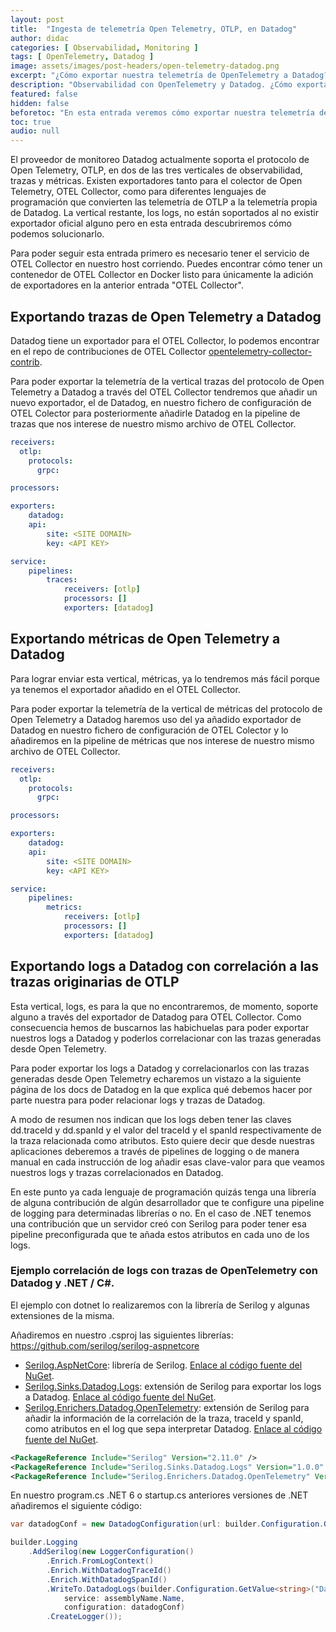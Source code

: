 ```yaml
---
layout: post
title:  "Ingesta de telemetría Open Telemetry, OTLP, en Datadog"
author: didac
categories: [ Observabilidad, Monitoring ]
tags: [ OpenTelemetry, Datadog ]
image: assets/images/post-headers/open-telemetry-datadog.png
excerpt: "¿Cómo exportar nuestra telemetría de OpenTelemetry a Datadog?"
description: "Observabilidad con OpenTelemetry y Datadog. ¿Cómo exportar nuestra telemetría de OpenTelemetry a Datadog?"
featured: false
hidden: false
beforetoc: "En esta entrada veremos cómo exportar nuestra telemetría de OpenTelemetry a Datadog."
toc: true
audio: null
---
```


El proveedor de monitoreo Datadog actualmente soporta el protocolo de Open Telemetry, OTLP, en dos de las tres verticales de observabilidad, trazas y métricas. Existen exportadores tanto para el colector de Open Telemetry, OTEL Collector, como para diferentes lenguajes de programación que convierten las telemetría de OTLP a la telemetría propia de Datadog. La vertical restante, los logs, no están soportados al no existir exportador oficial alguno pero en esta entrada descubriremos cómo podemos solucionarlo.

Para poder seguir esta entrada primero es necesario tener el servicio de OTEL Collector en nuestro host corriendo. Puedes encontrar cómo tener un contenedor de OTEL Collector en Docker listo para únicamente la adición de exportadores en la anterior entrada "OTEL Collector".

## Exportando trazas de Open Telemetry a Datadog
Datadog tiene un exportador para el OTEL Collector, lo podemos encontrar en el repo de contribuciones de OTEL Collector <a href="https://github.com/open-telemetry/opentelemetry-collector-contrib/tree/main/exporter/datadogexporter" target="_blank">opentelemetry-collector-contrib</a>.

Para poder exportar la telemetría de la vertical trazas del protocolo de Open Telemetry a Datadog a través del OTEL Collector tendremos que añadir un nuevo exportador, el de Datadog, en nuestro fichero de configuración de OTEL Colector para posteriormente añadirle Datadog en la pipeline de trazas que nos interese de nuestro mismo archivo de OTEL Collector.

```yaml
receivers:
  otlp:
    protocols:
      grpc:

processors:

exporters:
    datadog:
    api:
        site: <SITE DOMAIN>
        key: <API KEY>

service:
    pipelines:
        traces:
            receivers: [otlp]
            processors: []
            exporters: [datadog]
```

## Exportando métricas de Open Telemetry a Datadog
Para lograr enviar esta vertical, métricas, ya lo tendremos más fácil porque ya tenemos el exportador añadido en el OTEL Collector.

Para poder exportar la telemetría de la vertical de métricas del protocolo de Open Telemetry a Datadog haremos uso del ya añadido exportador de Datadog en nuestro fichero de configuración de OTEL Colector y lo añadiremos en la pipeline de métricas que nos interese de nuestro mismo archivo de OTEL Collector.

```yaml
receivers:
  otlp:
    protocols:
      grpc:

processors:

exporters:
    datadog:
    api:
        site: <SITE DOMAIN>
        key: <API KEY>

service:
    pipelines:
        metrics:
            receivers: [otlp]
            processors: []
            exporters: [datadog]
```

## Exportando logs a Datadog con correlación a las trazas originarias de OTLP
Esta vertical, logs, es para la que no encontraremos, de momento, soporte alguno a través del exportador de Datadog para OTEL Collector. Como consecuencia hemos de buscarnos las habichuelas para poder exportar nuestros logs a Datadog y poderlos correlacionar con las trazas generadas desde Open Telemetry.

Para poder exportar los logs a Datadog y correlacionarlos con las trazas generadas desde Open Telemetry echaremos un vistazo a la siguiente página de los docs de Datadog en la que explica qué debemos hacer por parte nuestra para poder relacionar logs y trazas de Datadog.

A modo de resumen <span class="spoiler">nos indican que los logs deben tener las claves dd.traceId y dd.spanId y el valor del traceId y el spanId respectivamente de la traza relacionada como atributos. Esto quiere decir que desde nuestras aplicaciones deberemos a través de pipelines de logging o de manera manual en cada instrucción de log añadir esas clave-valor para que veamos nuestros logs y trazas correlacionados en Datadog.</span>

En este punto ya cada lenguaje de programación quizás tenga una librería de alguna contribución de algún desarrollador que te configure una pipeline de logging para determinadas librerías o no. En el caso de .NET tenemos una contribución que un servidor creó con Serilog para poder tener esa pipeline preconfigurada que te añada estos atributos en cada uno de los logs.

### Ejemplo correlación de logs con trazas de OpenTelemetry con Datadog y .NET / C#.
El ejemplo con dotnet lo realizaremos con la librería de Serilog y algunas extensiones de la misma.

Añadiremos en nuestro .csproj las siguientes librerías:
https://github.com/serilog/serilog-aspnetcore
- <a href="https://www.nuget.org/packages/Serilog.AspNetCore/" target="_blank">Serilog.AspNetCore</a>: librería de Serilog. <a href="https://github.com/serilog/serilog-aspnetcore" target="_blank">Enlace al código fuente del NuGet</a>.
- <a href="https://www.nuget.org/packages/Serilog.Sinks.Datadog.Logs" target="_blank">Serilog.Sinks.Datadog.Logs</a>: extensión de Serilog para exportar los logs a Datadog. <a href="https://github.com/DataDog/serilog-sinks-datadog-logs/" target="_blank">Enlace al código fuente del NuGet</a>.
- <a href="https://www.nuget.org/packages/Serilog.Enrichers.Datadog.OpenTelemetry" target="_blank">Serilog.Enrichers.Datadog.OpenTelemetry</a>: extensión de Serilog para añadir la información de la correlación de la traza, traceId y spanId, como atributos en el log que sepa interpretar Datadog. <a href="https://github.com/didacrius/serilog-enrichers-datadog-opentelemetry" target="_blank">Enlace al código fuente del NuGet</a>.

```xml
<PackageReference Include="Serilog" Version="2.11.0" />
<PackageReference Include="Serilog.Sinks.Datadog.Logs" Version="1.0.0" />
<PackageReference Include="Serilog.Enrichers.Datadog.OpenTelemetry" Version="1.0.0" />
```

En nuestro program.cs .NET 6 o startup.cs anteriores versiones de .NET añadiremos el siguiente código:

```csharp
var datadogConf = new DatadogConfiguration(url: builder.Configuration.GetValue<string>("Datadog:Endpoints:Logs:EndpointAddress"));

builder.Logging
    .AddSerilog(new LoggerConfiguration()
        .Enrich.FromLogContext()
        .Enrich.WithDatadogTraceId()
        .Enrich.WithDatadogSpanId()
        .WriteTo.DatadogLogs(builder.Configuration.GetValue<string>("Datadog:ApiKey"),
            service: assemblyName.Name,
            configuration: datadogConf)
        .CreateLogger());
```

